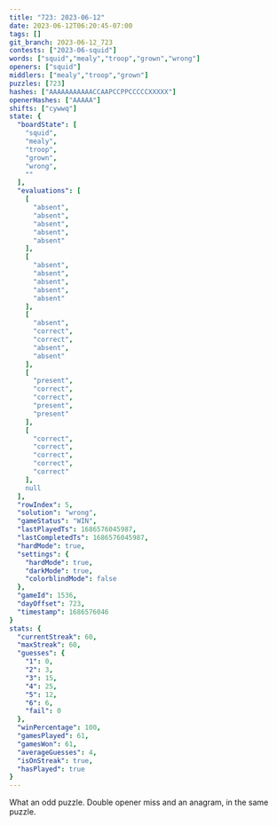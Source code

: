 ```yaml
---
title: "723: 2023-06-12"
date: 2023-06-12T06:20:45-07:00
tags: []
git_branch: 2023-06-12_723
contests: ["2023-06-squid"]
words: ["squid","mealy","troop","grown","wrong"]
openers: ["squid"]
middlers: ["mealy","troop","grown"]
puzzles: [723]
hashes: ["AAAAAAAAAAACCAAPCCPPCCCCCXXXXX"]
openerHashes: ["AAAAA"]
shifts: ["cywwq"]
state: {
  "boardState": [
    "squid",
    "mealy",
    "troop",
    "grown",
    "wrong",
    ""
  ],
  "evaluations": [
    [
      "absent",
      "absent",
      "absent",
      "absent",
      "absent"
    ],
    [
      "absent",
      "absent",
      "absent",
      "absent",
      "absent"
    ],
    [
      "absent",
      "correct",
      "correct",
      "absent",
      "absent"
    ],
    [
      "present",
      "correct",
      "correct",
      "present",
      "present"
    ],
    [
      "correct",
      "correct",
      "correct",
      "correct",
      "correct"
    ],
    null
  ],
  "rowIndex": 5,
  "solution": "wrong",
  "gameStatus": "WIN",
  "lastPlayedTs": 1686576045987,
  "lastCompletedTs": 1686576045987,
  "hardMode": true,
  "settings": {
    "hardMode": true,
    "darkMode": true,
    "colorblindMode": false
  },
  "gameId": 1536,
  "dayOffset": 723,
  "timestamp": 1686576046
}
stats: {
  "currentStreak": 60,
  "maxStreak": 60,
  "guesses": {
    "1": 0,
    "2": 3,
    "3": 15,
    "4": 25,
    "5": 12,
    "6": 6,
    "fail": 0
  },
  "winPercentage": 100,
  "gamesPlayed": 61,
  "gamesWon": 61,
  "averageGuesses": 4,
  "isOnStreak": true,
  "hasPlayed": true
}
---
```

<!-- more -->
What an odd puzzle. Double opener miss and an anagram, in the same puzzle. 
